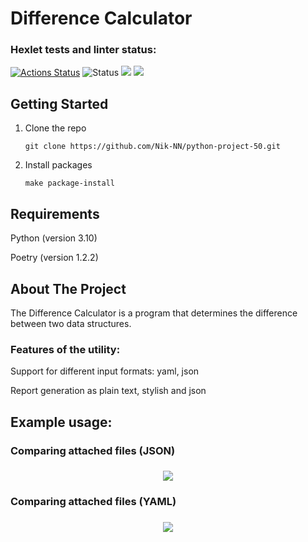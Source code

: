 # Difference Calculator

### Hexlet tests and linter status:
[![Actions Status](https://github.com/Nik-NN/python-project-50/workflows/hexlet-check/badge.svg)](https://github.com/Nik-NN/python-project-50/actions)
![Status](https://github.com/Nik-NN/python-project-50/actions/workflows/cheks.yml/badge.svg)
<a href="https://codeclimate.com/github/Nik-NN/python-project-50/maintainability"><img src="https://api.codeclimate.com/v1/badges/606ae4e086acb5bfcbcf/maintainability" /></a>
<a href="https://codeclimate.com/github/Nik-NN/python-project-50/test_coverage"><img src="https://api.codeclimate.com/v1/badges/606ae4e086acb5bfcbcf/test_coverage" /></a>

## Getting Started

1. Clone the repo
   ```
   git clone https://github.com/Nik-NN/python-project-50.git
   ```
2. Install packages
   ```
   make package-install
   ```
## Requirements

Python (version 3.10)

Poetry (version 1.2.2)
   
## About The Project

The Difference Calculator is a program that determines the difference between two data structures.

### Features of the utility:

Support for different input formats: yaml, json

Report generation as plain text, stylish and json

## Example usage:

### Comparing attached files (JSON)

<h3 align="center"><a href="https://asciinema.org/a/gBDhaz37GhhTq5padjF1aqvME" target="_blank"><img src="https://asciinema.org/a/gBDhaz37GhhTq5padjF1aqvME.svg" /></a></h3>

### Comparing attached files (YAML)

<h3 align="center"><a href="https://asciinema.org/a/A9QDJqQqp1QEjrnQva8kCWdEo" target="_blank"><img src="https://asciinema.org/a/A9QDJqQqp1QEjrnQva8kCWdEo.svg" /></a></h3>
